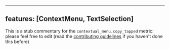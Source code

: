 
---
features: [ContextMenu, TextSelection]
---

This is a stub commentary for the `contextual_menu.copy_tapped` metric: please feel free to edit (read the
[contributing guidelines](https://github.com/mozilla/glean-annotations/blob/main/CONTRIBUTING.md)
if you haven't done this before)

